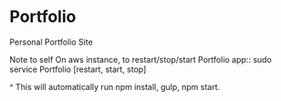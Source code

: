 # Portfolio
Personal Portfolio Site

Note to self
On <orchid> aws instance, to restart/stop/start Portfolio app::
sudo service Portfolio [restart, start, stop]

^ This will automatically run npm install, gulp, npm start.
